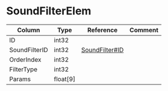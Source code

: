 # SoundFilterElem

| Column | Type | Reference | Comment |
|--------|------|-----------|---------|
|ID|int32|||
|SoundFilterID|int32|[SoundFilter#ID](SoundFilter.md)||
|OrderIndex|int32|||
|FilterType|int32|||
|Params|float[9]|||
